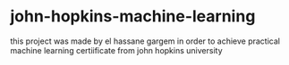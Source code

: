 # john-hopkins-machine-learning
this project was made by el hassane gargem in order to achieve practical machine learning certiificate from john hopkins university
